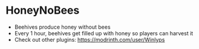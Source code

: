 # HoneyNoBees
- Beehives produce honey without bees
- Every 1 hour, beehives get filled up with honey so players can harvest it
- Check out other plugins: https://modrinth.com/user/Winlyps
